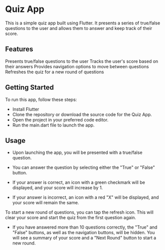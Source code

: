 # Quiz App
This is a simple quiz app built using Flutter. It presents a series of true/false questions to the user and allows them to answer and keep track of their score.

## Features
Presents true/false questions to the user
Tracks the user's score based on their answers
Provides navigation options to move between questions
Refreshes the quiz for a new round of questions

## Getting Started
To run this app, follow these steps:

- Install Flutter
- Clone the repository or download the source code for the Quiz App.
- Open the project in your preferred code editor.
- Run the main.dart file to launch the app.

## Usage
- Upon launching the app, you will be presented with a true/false question. 
- You can answer the question by selecting either the "True" or "False" button.

- If your answer is correct, an icon with a green checkmark will be displayed, and your score will increase by 1.
- If your answer is incorrect, an icon with a red "X" will be displayed, and your score will remain the same.

To start a new round of questions, you can tap the refresh icon. This will clear your score and start the quiz from the first question again.

- If you have answered more than 10 questions correctly, the "True" and "False" buttons, as well as the navigation buttons, will be hidden. You will see a summary of your score and a "Next Round" button to start a new round.

